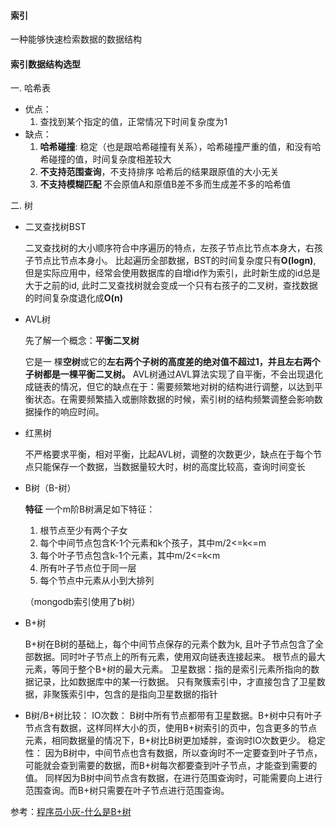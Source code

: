 #### 索引
一种能够快速检索数据的数据结构
#### 索引数据结构选型
一. 哈希表
- 优点：
	1. 查找到某个指定的值，正常情况下时间复杂度为1
- 缺点：
	1. **哈希碰撞**: 稳定（也是跟哈希碰撞有关系），哈希碰撞严重的值，和没有哈希碰撞的值，时间复杂度相差较大
	2. **不支持范围查询**，不支持排序 哈希后的结果跟原值的大小无关
	3. **不支持模糊匹配** 不会原值A和原值B差不多而生成差不多的哈希值

二. 树
-  二叉查找树BST

   二叉查找树的大小顺序符合中序遍历的特点，左孩子节点比节点本身大，右孩子节点比节点本身小。
   比起遍历全部数据，BST的时间复杂度只有**O(logn)**, 但是实际应用中，经常会使用数据库的自增id作为索引，此时新生成的id总是大于之前的id, 此时二叉查找树就会变成一个只有右孩子的二叉树，查找数据的时间复杂度退化成**O(n)** 
 
- AVL树

  先了解一个概念：**平衡二叉树**
  
  它是一 棵**空树**或它的**左右两个子树的高度差的绝对值不超过1，并且左右两个子树都是一棵平衡二叉树。**
  AVL树通过AVL算法实现了自平衡，不会出现退化成链表的情况，但它的缺点在于：需要频繁地对树的结构进行调整，以达到平衡状态。在需要频繁插入或删除数据的时候，索引树的结构频繁调整会影响数据操作的响应时间。
-  红黑树

   不严格要求平衡，相对平衡，比起AVL树，调整的次数更少，缺点在于每个节点只能保存一个数据，当数据量较大时，树的高度比较高，查询时间变长
- B树（B-树）

   **特征**
   一个m阶B树满足如下特征：
   1. 根节点至少有两个子女
   2. 每个中间节点包含K-1个元素和k个孩子，其中m/2<=k<=m
   3. 每个叶子节点包含k-1个元素，其中m/2<=k<m
   4. 所有叶子节点位于同一层
   5. 每个节点中元素从小到大排列
   
  （mongodb索引使用了b树）
- B+树

  B+树在B树的基础上，每个中间节点保存的元素个数为k, 且叶子节点包含了全部数据。同时叶子节点上的所有元素，使用双向链表连接起来。
  根节点的最大元素，等同于整个B+树的最大元素。
  卫星数据：指的是索引元素所指向的数据记录，比如数据库中的某一行数据。
  只有聚簇索引中，才直接包含了卫星数据，非聚簇索引中，包含的是指向卫星数据的指针

- B树/B+树比较：
  IO次数：
  B树中所有节点都带有卫星数据。B+树中只有叶子节点含有数据，这样同样大小的页，使用B+树索引的页中，包含更多的节点元素，相同数据量的情况下，B+树比B树更加矮胖，查询时IO次数更少。
  稳定性：
  因为B树中，中间节点也含有数据，所以查询时不一定要查到叶子节点，可能就会查到需要的数据，而B+树每次都要查到叶子节点，才能查到需要的值。
  同样因为B树中间节点含有数据，在进行范围查询时，可能需要向上进行范围查询。而B+树只需要在叶子节点进行范围查询。

参考：[程序员小灰-什么是B+树](https://zhuanlan.zhihu.com/p/54102723 "程序员小灰-什么是B+树")
